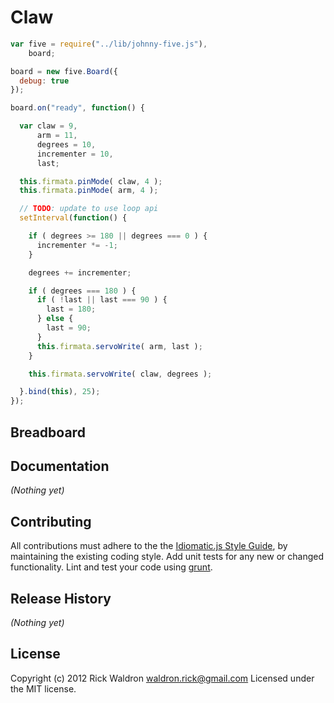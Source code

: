 # Claw

```javascript
var five = require("../lib/johnny-five.js"),
    board;

board = new five.Board({
  debug: true
});

board.on("ready", function() {

  var claw = 9,
      arm = 11,
      degrees = 10,
      incrementer = 10,
      last;

  this.firmata.pinMode( claw, 4 );
  this.firmata.pinMode( arm, 4 );

  // TODO: update to use loop api
  setInterval(function() {

    if ( degrees >= 180 || degrees === 0 ) {
      incrementer *= -1;
    }

    degrees += incrementer;

    if ( degrees === 180 ) {
      if ( !last || last === 90 ) {
        last = 180;
      } else {
        last = 90;
      }
      this.firmata.servoWrite( arm, last );
    }

    this.firmata.servoWrite( claw, degrees );

  }.bind(this), 25);
});

```

## Breadboard




## Documentation

_(Nothing yet)_



## Contributing
All contributions must adhere to the the [Idiomatic.js Style Guide](https://github.com/rwldrn/idiomatic.js),
by maintaining the existing coding style. Add unit tests for any new or changed functionality. Lint and test your code using [grunt](https://github.com/cowboy/grunt).

## Release History
_(Nothing yet)_

## License
Copyright (c) 2012 Rick Waldron <waldron.rick@gmail.com>
Licensed under the MIT license.
